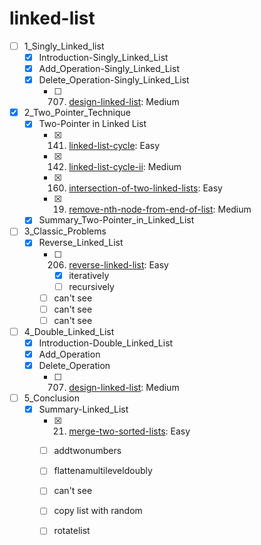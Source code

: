 # linked-list
- [ ] 1_Singly_Linked_list
  - [x] Introduction-Singly_Linked_List
  - [x] Add_Operation-Singly_Linked_List
  - [x] Delete_Operation-Singly_Linked_List
    - [ ] 707. [design-linked-list](https://leetcode.com/problems/design-linked-list/): Medium
- [x] 2_Two_Pointer_Technique
  - [x] Two-Pointer in Linked List
    - [x] 141. [linked-list-cycle](https://leetcode.com/problems/linked-list-cycle/): Easy
    - [x] 142. [linked-list-cycle-ii](https://leetcode.com/problems/linked-list-cycle-ii/): Medium
    - [x] 160. [intersection-of-two-linked-lists](https://leetcode.com/problems/intersection-of-two-linked-lists/): Easy
    - [x] 19. [remove-nth-node-from-end-of-list](https://leetcode.com/problems/remove-nth-node-from-end-of-list/): Medium
  - [x] Summary_Two-Pointer_in_Linked_List
- [ ] 3_Classic_Problems
  - [x] Reverse_Linked_List
    - [ ] 206. [reverse-linked-list](https://leetcode.com/problems/reverse-linked-list/): Easy
      - [x] iteratively
      - [ ] recursively
    - [ ] can't see
    - [ ] can't see
    - [ ] can't see
- [ ] 4_Double_Linked_List
  - [x] Introduction-Double_Linked_List
  - [x] Add_Operation
  - [x] Delete_Operation
    - [ ] 707. [design-linked-list](https://leetcode.com/problems/design-linked-list/): Medium
- [ ] 5_Conclusion
  - [x] Summary-Linked_List
    - [x] 21. [merge-two-sorted-lists](https://leetcode.com/problems/merge-two-sorted-lists/): Easy
    - [ ] addtwonumbers
    - [ ] flattenamultileveldoubly
    - [ ] can't see
    - [ ] copy list with random
    - [ ] rotatelist


